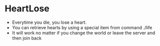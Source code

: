 # HeartLose

- Everytime you die, you lose a heart. 
- You can retrieve hearts by using a special item from command ./life
- It will work no matter if you change the world or leave the server and then join back
